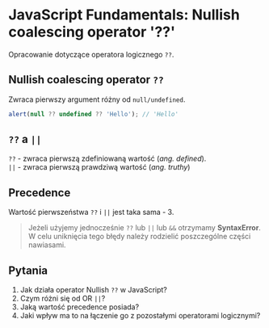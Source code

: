 # JavaScript Fundamentals: Nullish coalescing operator '??'

Opracowanie dotyczące operatora logicznego `??`.

## Nullish coalescing operator `??`
Zwraca pierwszy argument różny od `null/undefined`.

```javascript
alert(null ?? undefined ?? 'Hello'); // 'Hello'
```

## `??` a `||`
`??` - zwraca pierwszą zdefiniowaną wartość (*ang. defined*).  
`||` - zwraca pierwszą prawdziwą wartość (*ang. truthy*)

## Precedence
Wartość pierwszeństwa `??` i `||` jest taka sama - 3.

>Jeżeli użyjemy jednocześnie `??` lub `||` lub `&&` otrzymamy **SyntaxError**.  
W celu uniknięcia tego błędy należy rodzielić poszczególne części nawiasami.

## Pytania
1. Jak działa operator Nullish `??` w JavaScript?
2. Czym różni się od OR `||`?
3. Jaką wartość precedence posiada?
4. Jaki wpływ ma to na łączenie go z pozostałymi operatorami logicznymi?